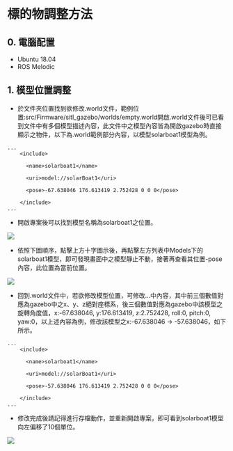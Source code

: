 # 標的物調整方法
## 0. 電腦配置
* Ubuntu 18.04
* ROS Melodic
## 1. 模型位置調整
* 於文件夾位置找到欲修改.world文件，範例位置:src/Firmware/sitl_gazebo/worlds/empty.world開啟.world文件後可已看到文件中有多個模型描述內容，此文件中之模型內容皆為開啟gazebo時直接顯示之物件，以下為.world範例部分內容，以模型solarboat1模型為例。
```xml=
...
    <include>

      <name>solarboat1</name>

      <uri>model://solarBoat1</uri>

      <pose>-67.638046 176.613419 2.752428 0 0 0</pose>

    </include>
...
```
* 開啟專案後可以找到模型名稱為solarboat1之位置。

![](https://hackmd.io/_uploads/HkszQHQ23.png)

* 依照下圖順序，點擊上方十字圖示後，再點擊左方列表中Models下的solarboat1模型，即可發現畫面中之模型靜止不動，接著再查看其位置-pose內容，此位置為當前位置。

![](https://hackmd.io/_uploads/ByKNmr733.png)

* 回到.world文件中，若欲修改模型位置，可修改<pose>...</pose>中內容，其中前三個數值對應為gazebo中之x、y、z絕對座標系，後三個數值對應為gazebo中該模型之旋轉角度值，x:-67.638046, y:176.613419, z:2.752428, roll:0, pitch:0, yaw:0，以上述內容為例，修改該模型之x:-67.638046 -> -57.638046，如下所示。
```xml=
...
    <include>

      <name>solarboat1</name>

      <uri>model://solarBoat1</uri>

      <pose>-57.638046 176.613419 2.752428 0 0 0</pose>

    </include>
...
```
* 修改完成後請記得進行存檔動作，並重新開啟專案，即可看到solarboat1模型向左偏移了10個單位。

![](https://hackmd.io/_uploads/r1cumSQ2h.png)
